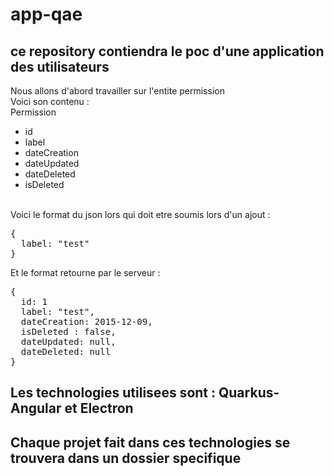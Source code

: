 # app-qae
## ce repository contiendra le poc d'une application des utilisateurs
Nous allons d'abord travailler sur l'entite permission<br>
Voici son contenu : <br>
Permission
  -  id
  -  label
  -  dateCreation
  -  dateUpdated
  -  dateDeleted
  -  isDeleted
<br/>  
Voici le format du json lors qui doit etre soumis lors d'un ajout : <br/>
<pre>
{
  label: "test"
}  
</pre>
Et le format retourne par le serveur :
<pre>
{
  id: 1
  label: "test",
  dateCreation: 2015-12-09,
  isDeleted : false,
  dateUpdated: null,
  dateDeleted: null
} 
</pre>

## Les technologies utilisees sont : Quarkus-Angular et Electron
## Chaque projet fait dans ces technologies se trouvera dans un dossier specifique
